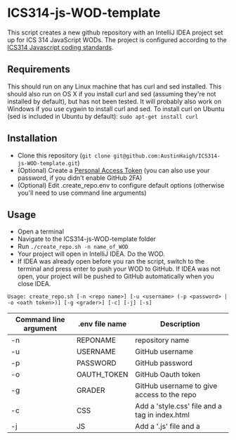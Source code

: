 # ICS314-js-WOD-template
This script creates a new github repository with an IntelliJ IDEA project set up for ICS 314 JavaScript WODs. The project is configured according to the [ICS314 Javascript coding standards](http://courses.ics.hawaii.edu/ics314f18/morea/coding-standards/reading-javascript-coding-standards.html).

## Requirements
This should run on any Linux machine that has curl and sed installed. This should also run on OS X if you install curl and sed (assuming they're not installed by default), but has not been tested. It will probably also work on Windows if you use cygwin to install curl and sed. To install curl on Ubuntu (sed is included in Ubuntu by default): `sudo apt-get install curl`

## Installation
* Clone this repository (`git clone git@github.com:AustinHaigh/ICS314-js-WOD-template.git`)
* (Optional) Create a [Personal Access Token](https://github.com/settings/tokens) (you can also use your password, if you didn't enable GitHub 2FA)
* (Optional) Edit .create_repo.env to configure default options (otherwise you'll need to use command line arguments)

## Usage
* Open a terminal
* Navigate to the ICS314-js-WOD-template folder
* Run `./create_repo.sh -n name_of_WOD`
* Your project will open in IntelliJ IDEA. Do the WOD.
* If IDEA was already open before you ran the script, switch to the terminal and press enter to push your WOD to GitHub. If IDEA was not open, your project will be pushed to GitHub automatically when you close IDEA.

```Usage: create_repo.sh [-n <repo name>] [-u <username> (-p <password> | -o <oath token>)] [-g <grader>] [-c] [-j] [-s]```

|Command line argument| .env file name | Description|
|---|---|---|
| -n | REPONAME | repository name|
| -u | USERNAME | GitHub username|
| -p | PASSWORD | GitHub password|
| -o | OAUTH_TOKEN | GitHub Oauth token|
| -g | GRADER | GitHub username to give access to the repo|
| -c | CSS | Add a 'style.css' file and a <link> tag in index.html|
| -j | JS | Add a '<reponame>.js' file and a <script> tag in index.html|
| -s | SEMANTIC | Add the Semantic and JQuery to your index.html|
| -_ | UNDERSCORE | Add Underscore.js to your index.html|

